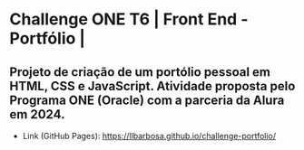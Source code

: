 # Challenge ONE T6 | Front End - Portfólio | 

## Projeto de criação de um portólio pessoal em HTML, CSS e JavaScript. Atividade proposta pelo Programa ONE (Oracle) com a parceria da Alura em 2024.

* Link (GitHub Pages): https://llbarbosa.github.io/challenge-portfolio/

